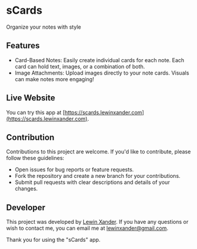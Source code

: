 # sCards

Organize your notes with style

## Features

-   Card-Based Notes: Easily create individual cards for each note. Each card can hold text, images, or a combination of both.
-   Image Attachments: Upload images directly to your note cards. Visuals can make notes more engaging!

## Live Website

You can try this app at [https://scards.lewinxander.com](https://scards.lewinxander.com).

## Contribution

Contributions to this project are welcome. If you'd like to contribute, please follow these guidelines:

-   Open issues for bug reports or feature requests.
-   Fork the repository and create a new branch for your contributions.
-   Submit pull requests with clear descriptions and details of your changes.

## Developer

This project was developed by [Lewin Xander](https://portfolio-caclm10.vercel.app). If you have any questions or wish to contact me, you can email me at [lewinxander@gmail.com](mailto:lewinxander@gmail.com).

Thank you for using the "sCards" app.
